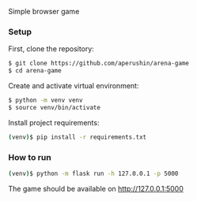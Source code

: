 Simple browser game

### Setup
First, clone the repository:

```sh
$ git clone https://github.com/aperushin/arena-game
$ cd arena-game
```

Create and activate virtual environment:
```sh
$ python -m venv venv
$ source venv/bin/activate
```

Install project requirements:
```sh
(venv)$ pip install -r requirements.txt
```


### How to run

```sh
(venv)$ python -m flask run -h 127.0.0.1 -p 5000
```

The game should be available on http://127.0.0.1:5000
